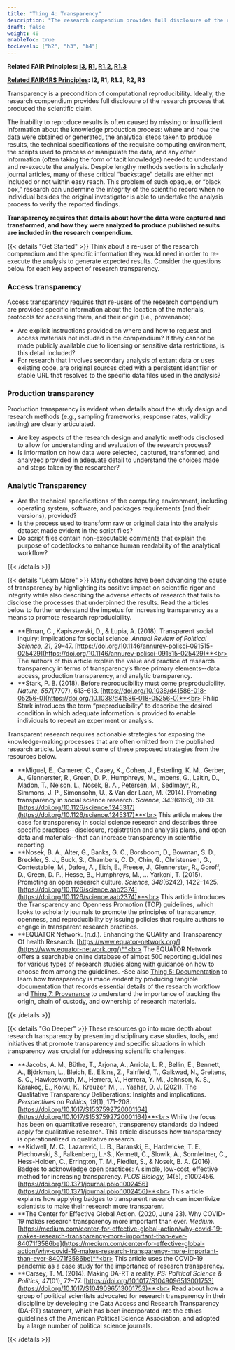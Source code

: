 ```yaml
---
title: "Thing 4: Transparency"
description: "The research compendium provides full disclosure of the research process that produced the scientific claim."
draft: false
weight: 40
enableToc: true
tocLevels: ["h2", "h3", "h4"]
---
```

**Related FAIR Principles: [I3](https://www.go-fair.org/fair-principles/i3-metadata-include-qualified-references-metadata/), [R1](https://www.go-fair.org/fair-principles/r1-metadata-richly-described-plurality-accurate-relevant-attributes/), [R1.2](https://www.go-fair.org/fair-principles/r1-2-metadata-associated-detailed-provenance/), [R1.3](https://www.go-fair.org/fair-principles/r1-3-metadata-meet-domain-relevant-community-standards/)**

**[Related FAIR4RS Principles](https://doi.org/10.15497/RDA00068): I2, R1, R1.2, R2, R3**

Transparency is a precondition of computational reproducibility. Ideally, the research compendium provides full disclosure of the research process that produced the scientific claim.

The inability to reproduce results is often caused by missing or insufficient information about the knowledge production process: where and how the data were obtained or generated, the analytical steps taken to produce results, the technical specifications of the requisite computing environment, the scripts used to process or manipulate the data, and any other information (often taking the form of tacit knowledge) needed to understand and re-execute the analysis. Despite lengthy methods sections in scholarly journal articles, many of these critical “backstage” details are either not included or not within easy reach. This problem of such opaque, or “black box,” research can undermine the integrity of the scientific record when no individual besides the original investigator is able to undertake the analysis process to verify the reported findings.

**Transparency requires that details about how the data were captured and transformed, and how they were analyzed to produce published results are included in the research compendium.**

{{< details "Get Started" >}}
Think about a re-user of the research compendium and the specific information they would need in order to re-execute the analysis to generate expected results. Consider the questions below for each key aspect of research transparency.

### Access transparency

Access transparency requires that re-users of the research compendium are provided specific information about the location of the materials, protocols for accessing them, and their origin (i.e., provenance).

- Are explicit instructions provided on where and how to request and access materials not included in the compendium? If they cannot be made publicly available due to licensing or sensitive data restrictions, is this detail included?
- For research that involves secondary analysis of extant data or uses existing code, are original sources cited with a persistent identifier or stable URL that resolves to the specific data files used in the analysis?

### Production transparency

Production transparency is evident when details about the study design and research methods (e.g., sampling frameworks, response rates, validity testing) are clearly articulated.

- Are key aspects of the research design and analytic methods disclosed to allow for understanding and evaluation of the research process?
- Is information on how data were selected, captured, transformed, and analyzed provided in adequate detail to understand the choices made and steps taken by the researcher?

### Analytic Transparency

- Are the technical specifications of the computing environment, including operating system, software, and packages requirements (and their versions), provided?
- Is the process used to transform raw or original data into the analysis dataset made evident in the script files?
- Do script files contain non-executable comments that explain the purpose of codeblocks to enhance human readability of the analytical workflow?

{{< /details >}}

{{< details "Learn More" >}}
Many scholars have been advancing the cause of transparency by highlighting its positive impact on scientific rigor and integrity while also describing the adverse effects of research that fails to disclose the processes that underpinned the results. Read the articles below to further understand the impetus for increasing transparency as a means to promote research reproducibility.

- **Elman, C., Kapiszewski, D., & Lupia, A. (2018). Transparent social inquiry: Implications for social science. *Annual Review of Political Science, 21*, 29–47.
[https://doi.org/10.1146/annurev-polisci-091515-025429](https://doi.org/10.1146/annurev-polisci-091515-025429)**<br>
The authors of this article explain the value and practice of research transparency in terms of transparency’s three primary elements--data access, production transparency, and analytic transparency.
- **Stark, P. B. (2018). Before reproducibility must come preproducibility. *Nature,
557*(7707), 613–613. [https://doi.org/10.1038/d41586-018-05256-0](https://doi.org/10.1038/d41586-018-05256-0)**<br>
Philip Stark introduces the term “preproducibility” to describe the desired condition in which adequate information is provided to enable individuals to repeat an experiment or analysis.

Transparent research requires actionable strategies for exposing the knowledge-making processes that are often omitted from the published research article. Learn about some of these proposed strategies from the resources below.

- **Miguel, E., Camerer, C., Casey, K., Cohen, J., Esterling, K. M., Gerber, A., Glennerster, R., Green, D. P., Humphreys, M., Imbens, G., Laitin, D., Madon, T., Nelson, L., Nosek, B. A., Petersen, M., Sedlmayr, R., Simmons, J. P., Simonsohn, U., & Van der Laan, M. (2014). Promoting transparency in social science research. *Science, 343*(6166), 30–31. [https://doi.org/10.1126/science.1245317](https://doi.org/10.1126/science.1245317)**<br>
This article makes the case for transparency in social science research and describes three specific practices--disclosure, registration and analysis plans, and open data and materials--that can increase transparency in scientific reporting.
- **Nosek, B. A., Alter, G., Banks, G. C., Borsboom, D., Bowman, S. D., Breckler, S. J., Buck, S., Chambers, C. D., Chin, G., Christensen, G., Contestabile, M., Dafoe, A., Eich, E., Freese, J., Glennerster, R., Goroff, D., Green, D. P., Hesse, B., Humphreys, M., …
Yarkoni, T. (2015). Promoting an open research culture. *Science, 348*(6242), 1422–1425. [https://doi.org/10.1126/science.aab2374](https://doi.org/10.1126/science.aab2374)**<br>
This article introduces the Transparency and Openness Promotion (TOP) guidelines, which looks to scholarly journals to promote the principles of transparency, openness, and reproducibility by issuing policies that require authors to engage in transparent research
practices.
- **EQUATOR Network. (n.d.). Enhancing the QUAlity and Transparency Of health Research. [https://www.equator-network.org/](https://www.equator-network.org/)**<br>
The EQUATOR Network offers a searchable online database of almost 500 reporting guidelines for various types of research studies along with guidance on how to choose from among the guidelines.
-See also [Thing 5: Documentation](../thing05) to learn how transparency is made evident by producing tangible documentation that records essential details of the research workflow and [Thing 7: Provenance](../thing07) to understand the importance of tracking the origin, chain of custody, and ownership of research materials.

{{< /details >}}

{{< details "Go Deeper" >}}
These resources go into more depth about research transparency by presenting disciplinary case studies, tools, and initiatives that promote transparency and specific situations in which transparency was crucial for addressing scientific challenges.

- **Jacobs, A. M., Büthe, T., Arjona, A., Arriola, L. R., Bellin, E., Bennett, A., Björkman, L., Bleich, E., Elkins, Z., Fairfield, T., Gaikwad, N., Greitens, S. C., Hawkesworth, M., Herrera, V., Herrera, Y. M., Johnson, K. S., Karakoç, E., Koivu, K., Kreuzer, M., … Yashar, D. J. (2021). The Qualitative Transparency Deliberations: Insights and implications. *Perspectives on Politics, 19*(1), 171–208. [https://doi.org/10.1017/S1537592720001164](https://doi.org/10.1017/S1537592720001164)**<br>
While the focus has been on quantitative research, transparency standards do indeed apply for qualitative research. This article discusses how transparency is operationalized in qualitative research.
- **Kidwell, M. C., Lazarević, L. B., Baranski, E., Hardwicke, T. E., Piechowski, S., Falkenberg, L.-S., Kennett, C., Slowik, A., Sonnleitner, C., Hess-Holden, C., Errington, T. M., Fiedler, S., & Nosek, B. A. (2016). Badges to acknowledge open practices: A
simple, low-cost, effective method for increasing transparency. *PLOS Biology, 14*(5), e1002456. [https://doi.org/10.1371/journal.pbio.1002456](https://doi.org/10.1371/journal.pbio.1002456)**<br>
This article explains how applying badges to transparent research can incentivize scientists to make their research more transparent.
- **The Center for Effective Global Action. (2020, June 23). Why COVID-19 makes research transparency more important than ever. *Medium*. [https://medium.com/center-for-effective-global-action/why-covid-19-makes-research-transparency-more-important-than-ever-84071f3586be](https://medium.com/center-for-effective-global-action/why-covid-19-makes-research-transparency-more-important-than-ever-84071f3586be)**<br>
This article uses the COVID-19 pandemic as a case study for the importance of research transparency.
- **Carsey, T. M. (2014). Making DA-RT a reality. *PS: Political Science & Politics, 47*(01), 72–77. [https://doi.org/10.1017/S1049096513001753](https://doi.org/10.1017/S1049096513001753)**<br>
Read about how a group of political scientists advocated for research transparency in their discipline by developing the Data Access and Research Transparency (DA-RT) statement, which has been incorporated into the ethics guidelines of the American Political Science Association, and adopted by a large number of political science journals.

{{< /details >}}
